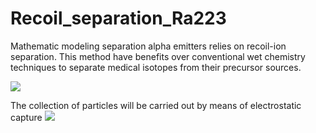 # Recoil_separation_Ra223
Mathematic modeling separation alpha emitters relies on recoil-ion separation. 
This method have benefits over conventional wet chemistry techniques to separate medical isotopes from their precursor sources.

<img src="https://physics.aps.org/assets/40faa6b5-0173-450e-94a3-dfc8cd6f5f8d/es129_medium_1.png" /></h1>

The collection of particles will be carried out by means of electrostatic capture
<img src="https://www.researchgate.net/publication/329672584/figure/fig4/AS:705086191853569@1545117056477/3-Particle-capture-mechanism-of-a-single-fibre-16-with-permission-from-Sage.jpg"/></h2>
